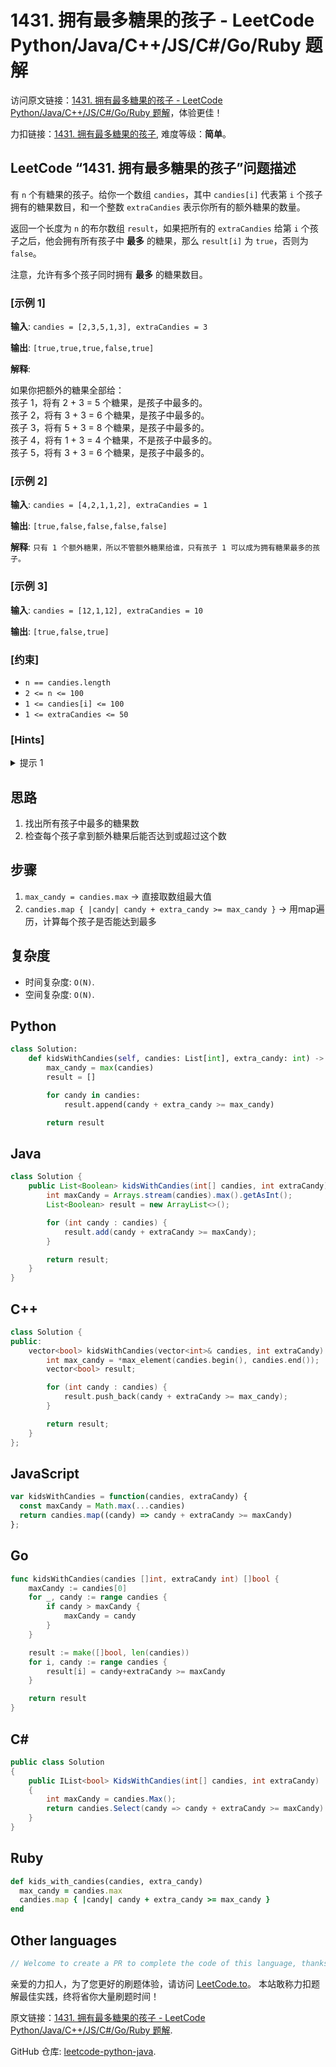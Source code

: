 # 1431. 拥有最多糖果的孩子 - LeetCode Python/Java/C++/JS/C#/Go/Ruby 题解

访问原文链接：[1431. 拥有最多糖果的孩子 - LeetCode Python/Java/C++/JS/C#/Go/Ruby 题解](https://leetcode.to/zh/leetcode/1431-kids-with-the-greatest-number-of-candies)，体验更佳！

力扣链接：[1431. 拥有最多糖果的孩子](https://leetcode.cn/problems/kids-with-the-greatest-number-of-candies), 难度等级：**简单**。

## LeetCode “1431. 拥有最多糖果的孩子”问题描述

有 `n` 个有糖果的孩子。给你一个数组 `candies`，其中 `candies[i]` 代表第 `i` 个孩子拥有的糖果数目，和一个整数 `extraCandies` 表示你所有的额外糖果的数量。

返回一个长度为 `n` 的布尔数组 `result`，如果把所有的 `extraCandies` 给第 `i` 个孩子之后，他会拥有所有孩子中 **最多** 的糖果，那么 `result[i]` 为 `true`，否则为 `false`。

注意，允许有多个孩子同时拥有 **最多** 的糖果数目。

### [示例 1]

**输入**: `candies = [2,3,5,1,3], extraCandies = 3`

**输出**: `[true,true,true,false,true]`

**解释**: 

<p>如果你把额外的糖果全部给：<br>
孩子 1，将有 2 + 3 = 5 个糖果，是孩子中最多的。<br>
孩子 2，将有 3 + 3 = 6 个糖果，是孩子中最多的。<br>
孩子 3，将有 5 + 3 = 8 个糖果，是孩子中最多的。<br>
孩子 4，将有 1 + 3 = 4 个糖果，不是孩子中最多的。<br>
孩子 5，将有 3 + 3 = 6 个糖果，是孩子中最多的。</p>


### [示例 2]

**输入**: `candies = [4,2,1,1,2], extraCandies = 1`

**输出**: `[true,false,false,false,false]`

**解释**: `只有 1 个额外糖果，所以不管额外糖果给谁，只有孩子 1 可以成为拥有糖果最多的孩子。`

### [示例 3]

**输入**: `candies = [12,1,12], extraCandies = 10`

**输出**: `[true,false,true]`

### [约束]

- `n == candies.length`
- `2 <= n <= 100`
- `1 <= candies[i] <= 100`
- `1 <= extraCandies <= 50`

### [Hints]

<details>
  <summary>提示 1</summary>
  For each kid check if candies[i] + extraCandies ≥ maximum in Candies[i].

  
</details>

## 思路

1. 找出所有孩子中最多的糖果数
2. 检查每个孩子拿到额外糖果后能否达到或超过这个数

## 步骤

1. `max_candy = candies.max` → 直接取数组最大值
2. `candies.map { |candy| candy + extra_candy >= max_candy }` → 用map遍历，计算每个孩子是否能达到最多

## 复杂度

- 时间复杂度: `O(N)`.
- 空间复杂度: `O(N)`.

## Python

```python
class Solution:
    def kidsWithCandies(self, candies: List[int], extra_candy: int) -> List[bool]:
        max_candy = max(candies)
        result = []

        for candy in candies:
            result.append(candy + extra_candy >= max_candy)

        return result
```

## Java

```java
class Solution {
    public List<Boolean> kidsWithCandies(int[] candies, int extraCandy) {
        int maxCandy = Arrays.stream(candies).max().getAsInt();
        List<Boolean> result = new ArrayList<>();

        for (int candy : candies) {
            result.add(candy + extraCandy >= maxCandy);
        }

        return result;
    }
}
```

## C++

```cpp
class Solution {
public:
    vector<bool> kidsWithCandies(vector<int>& candies, int extraCandy) {
        int max_candy = *max_element(candies.begin(), candies.end());
        vector<bool> result;

        for (int candy : candies) {
            result.push_back(candy + extraCandy >= max_candy);
        }

        return result;
    }
};
```

## JavaScript

```javascript
var kidsWithCandies = function(candies, extraCandy) {
  const maxCandy = Math.max(...candies)
  return candies.map((candy) => candy + extraCandy >= maxCandy)
};

```

## Go

```go
func kidsWithCandies(candies []int, extraCandy int) []bool {
    maxCandy := candies[0]
    for _, candy := range candies {
        if candy > maxCandy {
            maxCandy = candy
        }
    }

    result := make([]bool, len(candies))
    for i, candy := range candies {
        result[i] = candy+extraCandy >= maxCandy
    }

    return result
}
```

## C#

```csharp
public class Solution
{
    public IList<bool> KidsWithCandies(int[] candies, int extraCandy)
    {
        int maxCandy = candies.Max();
        return candies.Select(candy => candy + extraCandy >= maxCandy).ToList();
    }
}
```

## Ruby

```ruby
def kids_with_candies(candies, extra_candy)
  max_candy = candies.max
  candies.map { |candy| candy + extra_candy >= max_candy }
end
```

## Other languages

```java
// Welcome to create a PR to complete the code of this language, thanks!
```

亲爱的力扣人，为了您更好的刷题体验，请访问 [LeetCode.to](https://leetcode.to/zh)。
本站敢称力扣题解最佳实践，终将省你大量刷题时间！

原文链接：[1431. 拥有最多糖果的孩子 - LeetCode Python/Java/C++/JS/C#/Go/Ruby 题解](https://leetcode.to/zh/leetcode/1431-kids-with-the-greatest-number-of-candies).

GitHub 仓库: [leetcode-python-java](https://github.com/leetcode-python-java/leetcode-python-java).

